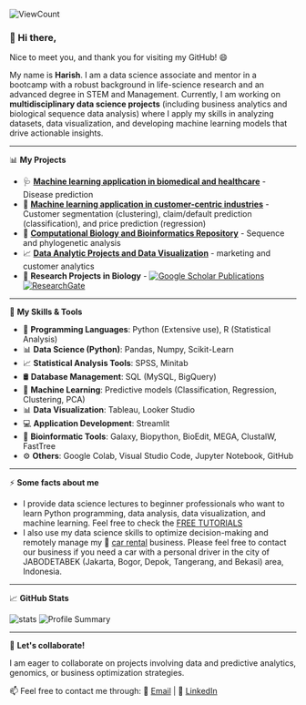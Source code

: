 ![ViewCount](https://views.whatilearened.today/views/github/harishmuh/harishmuh.svg?cache=remove)


### 👋 Hi there, 

Nice to meet you, and thank you for visiting my GitHub! 😄

My name is **Harish**. I am a data science associate and mentor in a bootcamp with a robust background in life-science research and an advanced degree in STEM and Management. 
Currently, I am working on **multidisciplinary data science projects** (including business analytics and biological sequence data analysis) where I apply my skills in analyzing datasets, data visualization, and developing machine learning models that drive actionable insights.   



---

📊 **My Projects**
- 🩺 [**Machine learning application in biomedical and healthcare**](https://github.com/harishmuh/Healthcare-informatics-and-disease-prediction/blob/main/README.md) -  Disease prediction
- 🧠 [**Machine learning application in customer-centric industries**](https://github.com/harishmuh/machine_learning_projects/tree/main) - Customer segmentation (clustering), claim/default prediction (classification), and price prediction (regression)  
- 🧬 [**Computational Biology and Bioinformatics Repository**](https://github.com/harishmuh/bioinformatics_biopython_projects) - Sequence and phylogenetic analysis  
- 📈 [**Data Analytic Projects and Data Visualization**](https://github.com/harishmuh/data_analyst_projects/tree/main) - marketing and customer analytics  
- 🔬 **Research Projects in Biology** - [![Google Scholar Publications](https://img.shields.io/badge/Google-Scholar-blue?style=flat&logo=GoogleScholar)](https://scholar.google.com/citations?user=TokimwYAAAAJ&hl=en)  [![ResearchGate](https://img.shields.io/badge/ResearchGate-%2300CCBB.svg?style=for-the-badge&logo=ResearchGate&logoColor=white)](https://www.researchgate.net/profile/Harish-Muhammad-2)

---

🌱 **My Skills & Tools**
- 🐍 **Programming Languages**: Python (Extensive use), R (Statistical Analysis)  
- 📊 **Data Science (Python)**: Pandas, Numpy, Scikit-Learn  
- 📈 **Statistical Analysis Tools**: SPSS, Minitab  
- 🛢️ **Database Management**: SQL (MySQL, BigQuery)  
- 🤖 **Machine Learning**: Predictive models (Classification, Regression, Clustering, PCA)  
- 📊 **Data Visualization**: Tableau, Looker Studio  
- 💻 **Application Development**: Streamlit  
- 🧬 **Bioinformatic Tools**: Galaxy, Biopython, BioEdit, MEGA, ClustalW, FastTree  
- ⚙️ **Others**: Google Colab, Visual Studio Code, Jupyter Notebook, GitHub

---

⚡ **Some facts about me**
- I provide data science lectures to beginner professionals who want to learn Python programming, data analysis, data visualization, and machine learning. Feel free to check the [FREE TUTORIALS](https://github.com/harishmuh/FREE-TUTORIALS_Data-Science-for-Beginners)
- I also use my data science skills to optimize decision-making and remotely manage my 🚗 [car rental](https://arasyarentcar.com/) business. Please feel free to contact our business if you need a car with a personal driver in the city of JABODETABEK (Jakarta, Bogor, Depok, Tangerang, and Bekasi) area, Indonesia.

---

📈 **GitHub Stats**  

![stats](https://github-readme-stats.vercel.app/api?username=harishmuh&show_icons=true&theme=tokyonight)
![Profile Summary](https://github-profile-summary-cards.vercel.app/api/cards/profile-details?username=harishmuh&theme=github_dark)

---
👀 **Let's collaborate!**

I am eager to collaborate on projects involving data and predictive analytics, genomics, or business optimization strategies.

📫 Feel free to contact me through:
📧 [Email](mailto:harishmuh@gmail.com) | 💼 [LinkedIn](https://www.linkedin.com/in/harish-muhammad-7b600b102/)

  
